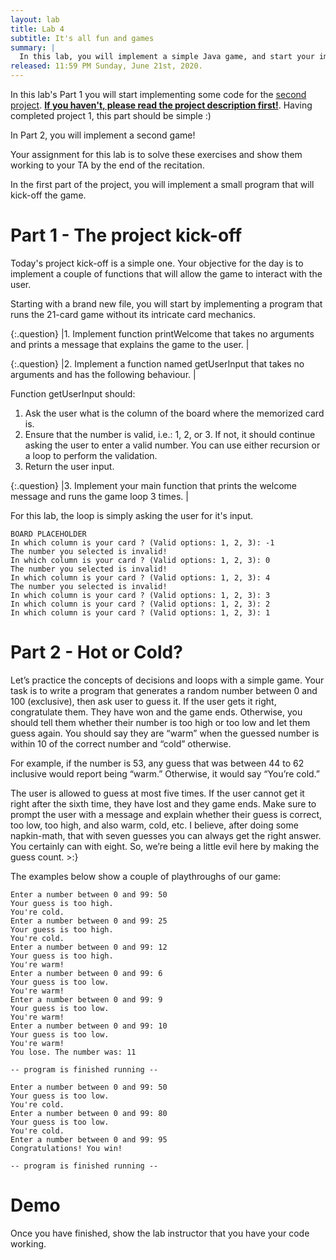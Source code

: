 ```yaml
---
layout: lab
title: Lab 4
subtitle: It's all fun and games
summary: |
  In this lab, you will implement a simple Java game, and start your implementation of the second project.
released: 11:59 PM Sunday, June 21st, 2020.
---
```



In this lab's Part 1 you will start implementing some code for the [second project]({{site.baseurl}}/projects/02). [**If you haven't, please read the project description first!**]({{site.baseurl}}/projects/02). Having completed project 1, this part should be simple :)

In Part 2, you will implement a second game!

Your assignment for this lab is to solve these exercises and show them working to your TA by the end of the recitation.

In the first part of the project, you will implement a small program that will kick-off the game.

# Part 1 - The project kick-off

Today's project kick-off is a simple one.
Your objective for the day is to implement a couple of functions that will allow the game to interact with the user.

Starting with a brand new file, you will start by implementing a program that runs the 21-card game without its intricate card mechanics.

{:.question}
|1. Implement function printWelcome that takes no arguments and prints a message that explains the game to the user. |

{:.question}
|2. Implement a function named getUserInput that takes no arguments and has the following behaviour. |

Function getUserInput should:
  1. Ask the user what is the column of the board where the memorized card is.
  2. Ensure that the number is valid, i.e.: 1, 2, or 3. If not, it should continue asking the user to enter a valid number. You can use either recursion or a loop to perform the validation.
  3. Return the user input.

{:.question}
|3. Implement your main function that prints the welcome message and runs the game loop 3 times. |

For this lab, the loop is simply asking the user for it's input.

```
BOARD PLACEHOLDER
In which column is your card ? (Valid options: 1, 2, 3): -1
The number you selected is invalid!
In which column is your card ? (Valid options: 1, 2, 3): 0
The number you selected is invalid!
In which column is your card ? (Valid options: 1, 2, 3): 4
The number you selected is invalid!
In which column is your card ? (Valid options: 1, 2, 3): 3
In which column is your card ? (Valid options: 1, 2, 3): 2
In which column is your card ? (Valid options: 1, 2, 3): 1
```


# Part 2 - Hot or Cold?

Let’s practice the concepts of decisions and loops with a simple game. Your task is to write a program that generates a random number between 0 and 100 (exclusive), then ask user to guess it. If the user gets it right, congratulate them. They have won and the game ends. Otherwise, you should tell them whether their number is too high or too low and let them guess again. You should say they are “warm” when the guessed number is within 10 of the correct number and “cold” otherwise.

For example, if the number is 53, any guess that was between 44 to 62 inclusive would report being “warm.” Otherwise, it would say “You’re cold.”

The user is allowed to guess at most five times. If the user cannot get it right after the sixth time, they have lost and they game ends. Make sure to prompt the user with a message and explain whether their guess is correct, too low, too high, and also warm, cold, etc. I believe, after doing some napkin-math, that with seven guesses you can always get the right answer. You certainly can with eight. So, we’re being a little evil here by making the guess count. >:}

The examples below show a couple of playthroughs of our game:
```
Enter a number between 0 and 99: 50
Your guess is too high.
You're cold.
Enter a number between 0 and 99: 25
Your guess is too high.
You're cold.
Enter a number between 0 and 99: 12
Your guess is too high.
You're warm!
Enter a number between 0 and 99: 6
Your guess is too low.
You're warm!
Enter a number between 0 and 99: 9
Your guess is too low.
You're warm!
Enter a number between 0 and 99: 10
Your guess is too low.
You're warm!
You lose. The number was: 11

-- program is finished running --

Enter a number between 0 and 99: 50
Your guess is too low.
You're cold.
Enter a number between 0 and 99: 80
Your guess is too low.
You're cold.
Enter a number between 0 and 99: 95
Congratulations! You win!

-- program is finished running --
```


# Demo

Once you have finished, show the lab instructor that you have your code working.
